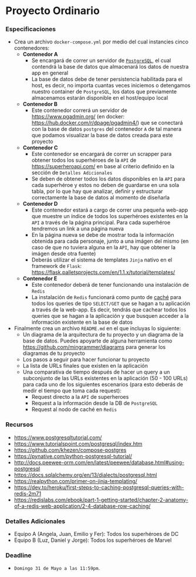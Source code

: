 # Proyecto Ordinario

### Especificaciones

* Crea un archivo `docker-compose.yml` por medio del cual instancies cinco contenedores:
  * **Contenedor A**
    * Se encargará de correr un servidor de [`PostgreSQL`](https://hub.docker.com/_/postgres), el cual contendrá la base de datos que almacenará los datos de nuestra app en general
    * La base de datos debe de tener persistencia habilitada para el host, es decir, no importa cuantas veces iniciemos o detengamos nuestro container de `PostgreSQL`, los datos que previamente almacenamos estarán disponible en el host/equipo local
  * **Contenedor B**
    * Este contenedor correrá un servidor de https://www.pgadmin.org/ (en docker: https://hub.docker.com/r/dpage/pgadmin4/) que se conectará con la base de datos `postgres` del contenedor `A` de tal manera que podamos visualizar la base de datos creada para este proyecto
  * **Contenedor C**
    * Este contenedor se encargará de correr un scrapper para obtener todos los superhéroes de la `API` de https://superheroapi.com/ en base al criterio definido en la sección de `Detalles Adicionales`
    * Se deben de obtener todos los datos disponibles en la `API` para cada superhéroe y estos no deben de guardarse en una sola tabla, por lo que hay que analizar, definir y estructurar correctamente la base de datos al momento de diseñarla
  * **Contenedor D**
    * Este contenedor estará a cargo de correr una pequeña web-app que muestre un índice de todos los superhéroes existentes en la `API` a través de la página principal. Para cada superhéroe tendremos un link a una página nueva
    * En la página nueva se debe de mostrar toda la información obtenida para cada personaje, junto a una imágen del mismo (en caso de que no tuviera alguna en la `API`, hay que obtener la imágen desde otra fuente)
    * Deberás utilizar el sistema de templates `Jinja` nativo en el framework de `Flask`: https://flask.palletsprojects.com/en/1.1.x/tutorial/templates/
  * **Contenedor E**
    * Este contenedor deberá de tener funcionando una instalación de `Redis`
    * La instalación de `Redis` funcionará como punto de [caché](https://en.wikipedia.org/wiki/Cache_(computing)) para todos los queries de tipo `SELECT/GET` que se hagan a tu aplicación a través de la web-app. Es decir, tendrás que cachear todos los queries que se hagan a la aplicación y que busquen acceder a la información existente en la base de datos
* Finalmente crea un archivo `README.md` en el que incluyas lo siguiente:
  * Un diagrama de la arquitectura de tu proyecto y un diagrama de la base de datos. Puedes apoyarte de alguna herramienta como https://github.com/mingrammer/diagrams para generar los diagramas de tu proyecto
  * Los pasos a seguir para hacer funcionar tu proyecto
  * La lista de URLs finales que existen en la aplicación
  * Una comparativa de tiempo después de hacer un query a un subconjunto de las URLs existentes en la aplicación (50 - 100 URLs) para cada uno de los siguientes escenarios (para esto deberás de medir el tiempo que toma cada request):
    * Request directo a la `API` de superheroes
    * Request a la información desde la DB de `PostgreSQL`
    * Request al nodo de caché en `Redis`

### Recursos
* https://www.postgresqltutorial.com/
* https://www.tutorialspoint.com/postgresql/index.htm
* https://github.com/khezen/compose-postgres
* https://pynative.com/python-postgresql-tutorial/
* http://docs.peewee-orm.com/en/latest/peewee/database.html#using-postgresql
* https://docs.sqlalchemy.org/en/13/dialects/postgresql.html
* https://realpython.com/primer-on-jinja-templating/
* https://dev.to/heroku/first-steps-to-caching-postgresql-queries-with-redis-2m71
* https://redislabs.com/ebook/part-1-getting-started/chapter-2-anatomy-of-a-redis-web-application/2-4-database-row-caching/

### Detalles Adicionales
* Equipo A (Angela, Juan, Emilio y Fer): Todos los superhéroes de DC
* Equipo B (Luz, Daniel y Jorge): Todos los superhéroes de Marvel

### Deadline

* `Domingo 31 de Mayo a las 11:59pm`.
